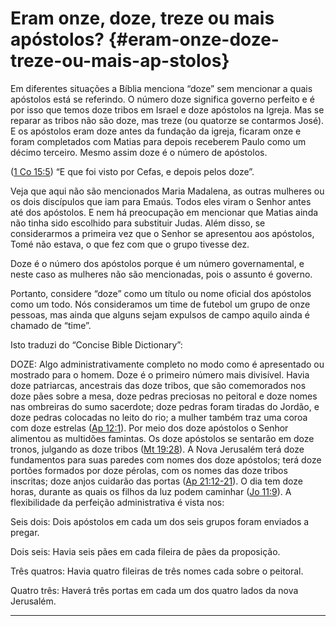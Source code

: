 # Eram onze, doze, treze ou mais apóstolos? {#eram-onze-doze-treze-ou-mais-ap-stolos}

Em diferentes situações a Bíblia menciona “doze” sem mencionar a quais apóstolos está se referindo. O número doze significa governo perfeito e é por isso que temos doze tribos em Israel e doze apóstolos na Igreja. Mas se reparar as tribos não são doze, mas treze (ou quatorze se contarmos José). E os apóstolos eram doze antes da fundação da igreja, ficaram onze e foram completados com Matias para depois receberem Paulo como um décimo terceiro. Mesmo assim doze é o número de apóstolos.

([1 Co 15:5](http://bibliaonline.com.br/acf/1co/15/5)) “E que foi visto por Cefas, e depois pelos doze”.

Veja que aqui não são mencionados Maria Madalena, as outras mulheres ou os dois discípulos que iam para Emaús. Todos eles viram o Senhor antes até dos apóstolos. E nem há preocupação em mencionar que Matias ainda não tinha sido escolhido para substituir Judas. Além disso, se considerarmos a primeira vez que o Senhor se apresentou aos apóstolos, Tomé não estava, o que fez com que o grupo tivesse dez.

Doze é o número dos apóstolos porque é um número governamental, e neste caso as mulheres não são mencionadas, pois o assunto é governo.

Portanto, considere “doze” como um título ou nome oficial dos apóstolos como um todo. Nós consideramos um time de futebol um grupo de onze pessoas, mas ainda que alguns sejam expulsos de campo aquilo ainda é chamado de “time”.

Isto traduzi do “Concise Bible Dictionary”:

DOZE: Algo administrativamente completo no modo como é apresentado ou mostrado para o homem. Doze é o primeiro número mais divisível. Havia doze patriarcas, ancestrais das doze tribos, que são comemorados nos doze pães sobre a mesa, doze pedras preciosas no peitoral e doze nomes nas ombreiras do sumo sacerdote; doze pedras foram tiradas do Jordão, e doze pedras colocadas no leito do rio; a mulher também traz uma coroa com doze estrelas ([Ap 12:1](http://bibliaonline.com.br/acf/ap/12/1)). Por meio dos doze apóstolos o Senhor alimentou as multidões famintas. Os doze apóstolos se sentarão em doze tronos, julgando as doze tribos ([Mt 19:28](http://bibliaonline.com.br/acf/mt/19/28)). A Nova Jerusalém terá doze fundamentos para suas paredes com nomes dos doze apóstolos; terá doze portões formados por doze pérolas, com os nomes das doze tribos inscritas; doze anjos cuidarão das portas ([Ap 21:12-21](http://bibliaonline.com.br/acf/ap/21/12-21)). O dia tem doze horas, durante as quais os filhos da luz podem caminhar ([Jo 11:9](http://bibliaonline.com.br/acf/jo/11/9)). A flexibilidade da perfeição administrativa é vista nos:

Seis dois: Dois apóstolos em cada um dos seis grupos foram enviados a pregar.

Dois seis: Havia seis pães em cada fileira de pães da proposição.

Três quatros: Havia quatro fileiras de três nomes cada sobre o peitoral.

Quatro três: Haverá três portas em cada um dos quatro lados da nova Jerusalém.

*****